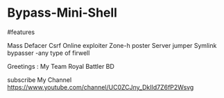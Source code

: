 # Bypass-Mini-Shell



#features

Mass Defacer 
Csrf Online exploiter
Zone-h poster
Server jumper
Symlink bypasser -any type of firwell


Greetings : My Team Royal Battler BD 

subscribe My Channel 
https://www.youtube.com/channel/UC0ZCJny_DkIld7Z6fP2Wsvg
